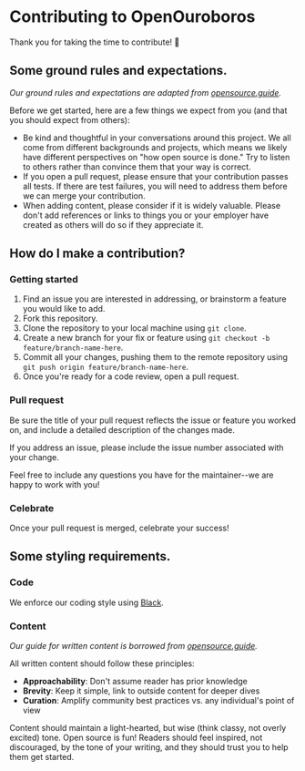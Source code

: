 # Contributing to OpenOuroboros

Thank you for taking the time to contribute! :tada:

## Some ground rules and expectations.
_Our ground rules and expectations are adapted from [opensource.guide](https://github.com/github/opensource.guide/blob/master/CONTRIBUTING.md)._

Before we get started, here are a few things we expect from you (and that you should expect from others):

* Be kind and thoughtful in your conversations around this project. We all come from different backgrounds and projects, which means we likely have different perspectives on "how open source is done." Try to listen to others rather than convince them that your way is correct.
* If you open a pull request, please ensure that your contribution passes all tests. If there are test failures, you will need to address them before we can merge your contribution.
* When adding content, please consider if it is widely valuable. Please don't add references or links to things you or your employer have created as others will do so if they appreciate it.

## How do I make a contribution?

### Getting started

1. Find an issue you are interested in addressing, or brainstorm a feature you would like to add.
2. Fork this repository.
3. Clone the repository to your local machine using `git clone`.
4. Create a new branch for your fix or feature using `git checkout -b feature/branch-name-here`.
5. Commit all your changes, pushing them to the remote repository using `git push origin feature/branch-name-here`.
6. Once you're ready for a code review, open a pull request.

### Pull request

Be sure the title of your pull request reflects the issue or feature you worked on, and include a detailed description of the changes made.

If you address an issue, please include the issue number associated with your change. 

Feel free to include any questions you have for the maintainer--we are happy to work with you!

### Celebrate

Once your pull request is merged, celebrate your success!

## Some styling requirements.

### Code

We enforce our coding style using [Black](https://github.com/python/black).

### Content
_Our guide for written content is borrowed from [opensource.guide](https://github.com/github/opensource.guide/blob/master/docs/styleguide.md)._

All written content should follow these principles:

* **Approachability**: Don't assume reader has prior knowledge
* **Brevity**: Keep it simple, link to outside content for deeper dives
* **Curation**: Amplify community best practices vs. any individual's point of view

Content should maintain a light-hearted, but wise (think classy, not overly excited) tone. Open source is fun! Readers should feel inspired, not discouraged, by the tone of your writing, and they should trust you to help them get started.

